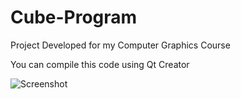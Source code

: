 # Cube-Program
Project Developed for my Computer Graphics Course

You can compile this code using Qt Creator

![Screenshot](https://raw.github.com/Jessewb786/Cube-Program/master/img/program.png)